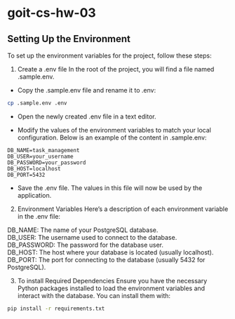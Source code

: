 # goit-cs-hw-03

## Setting Up the Environment
To set up the environment variables for the project, follow these steps:

1. Create a .env file
In the root of the project, you will find a file named .sample.env.
- Copy the .sample.env file and rename it to .env:

```bash
cp .sample.env .env
```

- Open the newly created .env file in a text editor.

- Modify the values of the environment variables to match your local configuration. Below is an example of the content in .sample.env:

```plaitext
DB_NAME=task_management
DB_USER=your_username
DB_PASSWORD=your_password
DB_HOST=localhost
DB_PORT=5432
```
- Save the .env file. The values in this file will now be used by the application.

2. Environment Variables
Here’s a description of each environment variable in the .env file:

DB_NAME: The name of your PostgreSQL database.\
DB_USER: The username used to connect to the database.\
DB_PASSWORD: The password for the database user.\
DB_HOST: The host where your database is located (usually localhost).\
DB_PORT: The port for connecting to the database (usually 5432 for PostgreSQL).

3. To install Required Dependencies
Ensure you have the necessary Python packages installed to load the environment variables and interact with the database. You can install them with:

```bash
pip install -r requirements.txt

```
